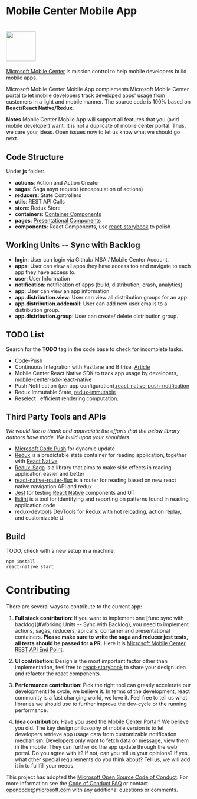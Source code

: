 # Mobile Center Mobile App

# <a href='https://www.visualstudio.com/vs/mobile-center/'><img src='https://www.visualstudio.com/wp-content/uploads/2016/11/continuous-everything@2x-400x362.png' height='80'></a>

[Microsoft Mobile Center](https://www.visualstudio.com/vs/mobile-center/) is mission control to help mobile developers build mobile apps. 

Microsoft Mobile Center Mobile App complements Microsoft Mobile Center portal to let mobile developers track developed apps' usage from customers in a light and mobile manner. The source code is 100% based on **React/React Native/Redux**. 

**Notes** Mobile Center Mobile App will support all features that you (avid mobile developer) want. It is not a duplicate of mobile center portal. Thus, we care your ideas. Open issues now to let us know what we should go next. 

## Code Structure

Under **js** folder:

- **actions**:  Action and Action Creator
- **sagas**:    Saga asyn request (encapsulation of actions)
- **reducers**: State Controllers
- **utils**: REST API Calls
- **store**: Redux Store
- **containers**: [Container Components](https://github.com/reactjs/redux/blob/master/docs/basics/UsageWithReact.md)
- **pages**: [Presentational Components](https://github.com/reactjs/redux/blob/master/docs/basics/UsageWithReact.md)
- **components**: React Components, use [react-storybook](https://github.com/storybooks/react-storybook) to polish

## Working Units -- Sync with Backlog

- **login**: User can login via Github/ MSA / Mobile Center Account.
- **apps**: User can view all apps they have access too and navigate to each app they have access to.
- **user**: User Information
- **notification**: notification of apps (build, distribution, crash, analytics)
- **app**: User can view an app information
- **app.distribution.view**: User can view all distribution groups for an app.
- **app.distribution.addemail**: User can add new user emails to a distribution group.
- **app.distribution.group**: User can create/ delete distribution group.

## TODO List

Search for the **TODO** tag in the code base to check for incomplete tasks.

- Code-Push
- Continuous Integration with Fastlane and Bitrise, [Article](http://blog.thebakery.io/continuous-integration-for-react-native-applications-with-fastlane-and-bitrise-ios-version/)
- Mobile Center React Native SDK to track app usage by developers, [mobile-center-sdk-react-native](https://github.com/Microsoft/mobile-center-sdk-react-native)
- Push Notification (per app configuration),[react-native-push-notification](https://github.com/zo0r/react-native-push-notification)
- Redux Immutable State, [redux-immutable](https://github.com/gajus/redux-immutable)
- Reselect : efficient rendering computation.

## Third Party Tools and APIs

_We would like to thank and appreciate the efforts that the below library authors have made. We build upon your shoulders._

- [Microsoft Code Push](https://github.com/Microsoft/react-native-code-push) for dynamic update
- [Redux](https://github.com/reactjs/redux) is a predictable state container for reading application, together with [React Native](https://github.com/facebook/react-native)
- [Redux-Saga](https://github.com/yelouafi/redux-saga/) is a library that aims to make side effects in reading application easier and better
- [react-native-router-flux](https://github.com/aksonov/react-native-router-flux) is a router for reading based on new react native navigation API and redux
- [Jest](https://facebook.github.io/jest/) for testing [React Native](https://github.com/facebook/react-native) components and UT
- [Eslint](https://github.com/eslint/eslint) is a tool for identifying and reporting on patterns found in reading application code
- [redux-devtools](https://github.com/gaearon/redux-devtools) DevTools for Redux with hot reloading, action replay, and customizable UI

## Build

TODO, check with a new setup in a machine.

<!--### Step One

```
npm install -g react-native-cli
```
### Step Two

```
npm install
react-native link react-native-device-info
react-native link react-native-vector-icons
```-->

<!--### Step-->

```
npm install
react-native start
```
<!--### Run Test

Current test includes action test, reducer test, middleware test and component test.-->

<!--```
npm test
```-->

# Contributing

There are several ways to contribute to the current app:

1. **Full stack contribution**: If you want to implement one [func sync with backlog](#Working Units -- Sync with Backlog), you need to implement actions, sagas, reducers, api calls, container and presentational containers. __Please make sure to write the saga and reducer jest tests, all tests should be passed for a PR.__ Here it is [Microsoft Mobile Center REST API End Point](https://docs.mobile.azure.com/api/). 

2. **UI contribution**: Design is the most important factor other than implementation, feel free to [react-storybook](https://github.com/storybooks/react-storybook) to share your design idea and refactor the react components.

3. **Performance contribution**: Pick the right tool can greatly accelerate our development life cycle, we believe it. In terms of the development, react community is a fast changing world, we love it. Feel free to tell us what libraries we should use to further improve the dev-cycle or the running performance.

4. **Idea contribution**: Have you used the [Mobile Center Portal](https://mobile.azure.com/)? We believe you did. The key design philosophy of mobile version is to let developers retrieve app usage data from customizable notification mechanism. Developers only want to fetch data or message, view them in the mobile. They can further do the app update through the web portal. Do you  agree with it? If not, can you tell us your opinions? If yes, what other special requirements do you think about? Tell us, we will add it in to fullfill your needs.

This project has adopted the [Microsoft Open Source Code of Conduct](https://opensource.microsoft.com/codeofconduct/). For more information see the [Code of Conduct FAQ](https://opensource.microsoft.com/codeofconduct/faq/) or contact [opencode@microsoft.com](mailto:opencode@microsoft.com) with any additional questions or comments.
